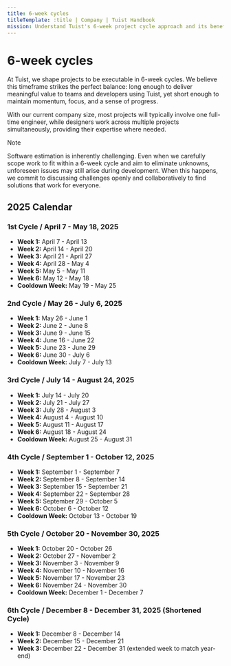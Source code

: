 ```yaml
---
title: 6-week cycles
titleTemplate: :title | Company | Tuist Handbook
mission: Understand Tuist's 6-week project cycle approach and its benefits
---
```


# 6-week cycles

At Tuist, we shape projects to be executable in 6-week cycles. We believe this timeframe strikes the perfect balance: long enough to deliver meaningful value to teams and developers using Tuist, yet short enough to maintain momentum, focus, and a sense of progress.

With our current company size, most projects will typically involve one full-time engineer, while designers work across multiple projects simultaneously, providing their expertise where needed.

> [!NOTE]
> Software estimation is inherently challenging. Even when we carefully scope work to fit within a 6-week cycle and aim to eliminate unknowns, unforeseen issues may still arise during development. When this happens, we commit to discussing challenges openly and collaboratively to find solutions that work for everyone.

## 2025 Calendar

### 1st Cycle / April 7 - May 18, 2025
- **Week 1:** April 7 - April 13
- **Week 2:** April 14 - April 20
- **Week 3:** April 21 - April 27
- **Week 4:** April 28 - May 4
- **Week 5:** May 5 - May 11
- **Week 6:** May 12 - May 18
- **Cooldown Week:** May 19 - May 25

### 2nd Cycle / May 26 - July 6, 2025
- **Week 1:** May 26 - June 1
- **Week 2:** June 2 - June 8
- **Week 3:** June 9 - June 15
- **Week 4:** June 16 - June 22
- **Week 5:** June 23 - June 29
- **Week 6:** June 30 - July 6
- **Cooldown Week:** July 7 - July 13

### 3rd Cycle / July 14 - August 24, 2025
- **Week 1:** July 14 - July 20
- **Week 2:** July 21 - July 27
- **Week 3:** July 28 - August 3
- **Week 4:** August 4 - August 10
- **Week 5:** August 11 - August 17
- **Week 6:** August 18 - August 24
- **Cooldown Week:** August 25 - August 31

### 4th Cycle / September 1 - October 12, 2025
- **Week 1:** September 1 - September 7
- **Week 2:** September 8 - September 14
- **Week 3:** September 15 - September 21
- **Week 4:** September 22 - September 28
- **Week 5:** September 29 - October 5
- **Week 6:** October 6 - October 12
- **Cooldown Week:** October 13 - October 19

### 5th Cycle / October 20 - November 30, 2025
- **Week 1:** October 20 - October 26
- **Week 2:** October 27 - November 2
- **Week 3:** November 3 - November 9
- **Week 4:** November 10 - November 16
- **Week 5:** November 17 - November 23
- **Week 6:** November 24 - November 30
- **Cooldown Week:** December 1 - December 7

### 6th Cycle / December 8 - December 31, 2025 (Shortened Cycle)
- **Week 1:** December 8 - December 14
- **Week 2:** December 15 - December 21
- **Week 3:** December 22 - December 31 (extended week to match year-end)
